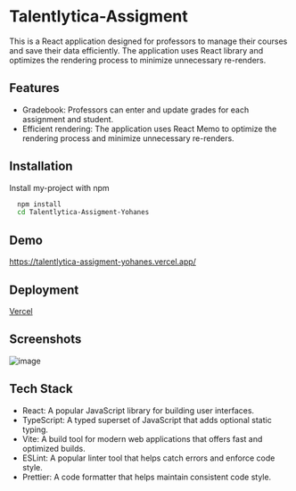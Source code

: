 
# Talentlytica-Assigment

This is a React application designed for professors to manage their courses and save their data efficiently. The application uses React library and optimizes the rendering process to minimize unnecessary re-renders.



## Features

- Gradebook: Professors can enter and update grades for each assignment and student.
- Efficient rendering: The application uses React Memo to optimize the rendering process and minimize unnecessary re-renders.

## Installation

Install my-project with npm

```bash
  npm install 
  cd Talentlytica-Assigment-Yohanes
```
    
## Demo

https://talentlytica-assigment-yohanes.vercel.app/ 


## Deployment

[Vercel](https://vercel.com/)
## Screenshots

![image](https://github.com/yohanesray21/Talentlytica-Assigment-Yohanes/assets/60679808/bf89ae61-a6c2-4022-ba0d-d2f3d2c98070)


## Tech Stack


- React: A popular JavaScript library for building user interfaces.
- TypeScript: A typed superset of JavaScript that adds optional static typing.
- Vite: A build tool for modern web applications that offers fast and optimized builds.
- ESLint: A popular linter tool that helps catch errors and enforce code style.
- Prettier: A code formatter that helps maintain consistent code style.

